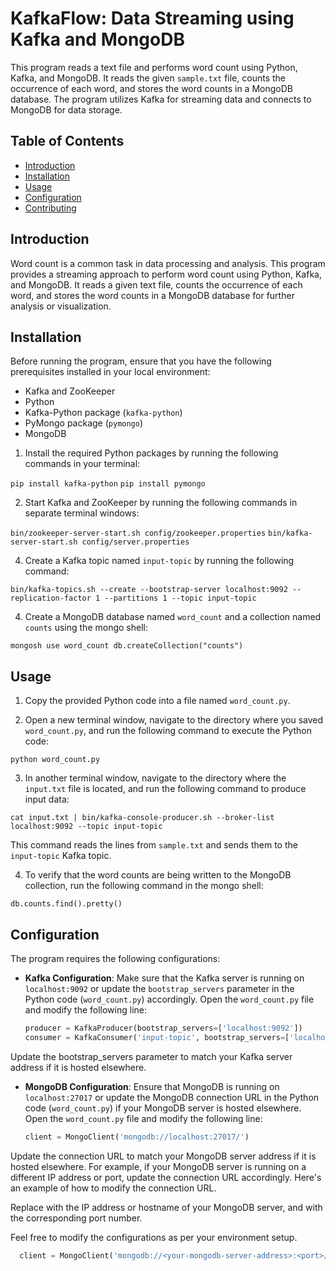 # KafkaFlow: Data Streaming using Kafka and MongoDB

This program reads a text file and performs word count using Python, Kafka, and MongoDB. It reads the given `sample.txt` file, counts the occurrence of each word, and stores the word counts in a MongoDB database. The program utilizes Kafka for streaming data and connects to MongoDB for data storage.

## Table of Contents

- [Introduction](#introduction)
- [Installation](#installation)
- [Usage](#usage)
- [Configuration](#configuration)
- [Contributing](#contributing)

## Introduction

Word count is a common task in data processing and analysis. This program provides a streaming approach to perform word count using Python, Kafka, and MongoDB. It reads a given text file, counts the occurrence of each word, and stores the word counts in a MongoDB database for further analysis or visualization.

## Installation

Before running the program, ensure that you have the following prerequisites installed in your local environment:

- Kafka and ZooKeeper
- Python
- Kafka-Python package (`kafka-python`)
- PyMongo package (`pymongo`)
- MongoDB

1. Install the required Python packages by running the following commands in your terminal:

`pip install kafka-python`
`pip install pymongo`


2. Start Kafka and ZooKeeper by running the following commands in separate terminal windows:
   
`bin/zookeeper-server-start.sh config/zookeeper.properties`
`bin/kafka-server-start.sh config/server.properties`


4. Create a Kafka topic named `input-topic` by running the following command:

`bin/kafka-topics.sh --create --bootstrap-server localhost:9092 --replication-factor 1 --partitions 1 --topic input-topic`

4. Create a MongoDB database named `word_count` and a collection named `counts` using the mongo shell:
   
`mongosh
use word_count
db.createCollection("counts")`


## Usage

1. Copy the provided Python code into a file named `word_count.py`.

2. Open a new terminal window, navigate to the directory where you saved `word_count.py`, and run the following command to execute the Python code:
   
`python word_count.py`

3. In another terminal window, navigate to the directory where the `input.txt` file is located, and run the following command to produce input data:

`cat input.txt | bin/kafka-console-producer.sh --broker-list localhost:9092 --topic input-topic`

This command reads the lines from `sample.txt` and sends them to the `input-topic` Kafka topic.

4. To verify that the word counts are being written to the MongoDB collection, run the following command in the mongo shell:
   
`db.counts.find().pretty()`

## Configuration

The program requires the following configurations:

- **Kafka Configuration**: Make sure that the Kafka server is running on `localhost:9092` or update the `bootstrap_servers` parameter in the Python code (`word_count.py`) accordingly. Open the `word_count.py` file and modify the following line:

  ```python
  producer = KafkaProducer(bootstrap_servers=['localhost:9092'])
  consumer = KafkaConsumer('input-topic', bootstrap_servers=['localhost:9092'])

Update the bootstrap_servers parameter to match your Kafka server address if it is hosted elsewhere.

- **MongoDB Configuration**: Ensure that MongoDB is running on `localhost:27017` or update the MongoDB connection URL in the Python code (`word_count.py`) if your MongoDB server is hosted elsewhere. Open the `word_count.py` file and modify the following line:

   ```python
   client = MongoClient('mongodb://localhost:27017/')
   
Update the connection URL to match your MongoDB server address if it is hosted elsewhere. For example, if your MongoDB server is running on a different IP address or port, update the connection URL accordingly. Here's an example of how to modify the connection URL.

Replace <your-mongodb-server-address> with the IP address or hostname of your MongoDB server, and <port> with the corresponding port number.

Feel free to modify the configurations as per your environment setup.

 ```python
   client = MongoClient('mongodb://<your-mongodb-server-address>:<port>/')

